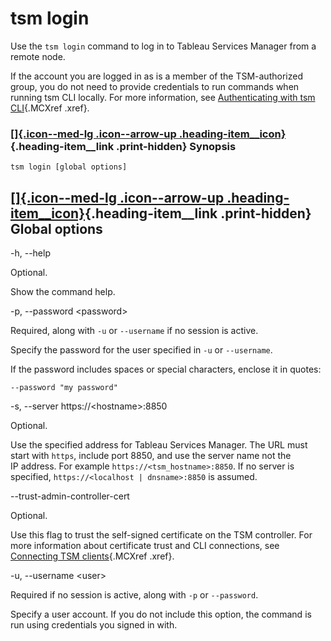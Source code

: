

tsm login
=========
Use the `tsm login` command to log in to Tableau Services Manager from a
remote node.

If the account you are logged in as is a member of the TSM-authorized
group, you do not need to provide credentials to run commands when
running tsm CLI locally. For more information, see [Authenticating with
tsm
CLI](https://help.tableau.com/current/server/en-us/tsm.htm#Authenti){.MCXref
.xref}.

<div>

### [[]{.icon--med-lg .icon--arrow-up .heading-item__icon}](https://help.tableau.com/current/server/en-us/cli_login.htm#){.heading-item__link .print-hidden} Synopsis

</div>

`tsm login [global options]`

<div>

[[]{.icon--med-lg .icon--arrow-up .heading-item__icon}](https://help.tableau.com/current/server/en-us/cli_login.htm#){.heading-item__link .print-hidden} Global options
-----------------------------------------------------------------------------------------------------------------------------------------------------------------------

</div>

-h, \--help

Optional.

Show the command help.

-p, \--password \<password\>

Required, along with `-u` or `--username` if no session is active.

Specify the password for the user specified in `-u` or `--username`.

If the password includes spaces or special characters, enclose it in
quotes:

`--password "my password"`

-s, \--server https://\<hostname\>:8850

Optional.

Use the specified address for Tableau Services Manager. The URL must
start with `https`, include port 8850, and use the server name not the
IP address. For example `https://<tsm_hostname>:8850`. If no server is
specified, `https://<localhost | dnsname>:8850` is assumed.

\--trust-admin-controller-cert

Optional.

Use this flag to trust the self-signed certificate on the
TSM controller. For more information about certificate trust and
CLI connections, see [Connecting
TSM clients](https://help.tableau.com/current/server/en-us/tsm_overview.htm#Connecti){.MCXref
.xref}.

-u, \--username \<user\>

Required if no session is active, along with `-p` or `--password`.

Specify a user account. If you do not include this option, the command
is run using credentials you signed in with.

 
